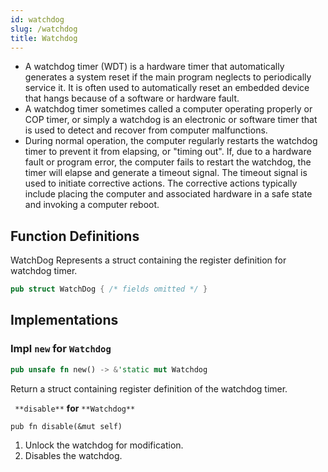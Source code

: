 ```yaml
---
id: watchdog
slug: /watchdog
title: Watchdog
---
```


- A watchdog timer (WDT) is a hardware timer that automatically generates a
  system reset if the main program neglects to periodically service it. It is
  often used to automatically reset an embedded device that hangs because of a
  software or hardware fault.
- A watchdog timer sometimes called a computer operating properly or COP timer,
  or simply a watchdog is an electronic or software timer that is used to detect
  and recover from computer malfunctions.
- During normal operation, the computer regularly restarts the watchdog timer to
  prevent it from elapsing, or "timing out". If, due to a hardware fault or
  program error, the computer fails to restart the watchdog, the timer will
  elapse and generate a timeout signal. The timeout signal is used to initiate
  corrective actions. The corrective actions typically include placing the
  computer and associated hardware in a safe state and invoking a computer
  reboot.

## Function Definitions

WatchDog Represents a struct containing the register definition for watchdog
timer.

```rust
pub struct WatchDog { /* fields omitted */ }
```

## Implementations

### Impl `new` for `Watchdog`

```rust
pub unsafe fn new() -> &'static mut Watchdog
```

Return a struct containing register definition of the watchdog timer.

``` **disable**``` **for** ```**Watchdog**``` 

```
pub fn disable(&mut self)
```

1. Unlock the watchdog for modification.
2. Disables the watchdog.


